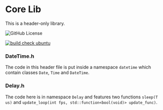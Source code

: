 # Core Lib

This is a header-only library.

![GitHub License](https://img.shields.io/github/license/razterizer/Core?color=blue)

[![build check ubuntu](https://github.com/razterizer/Core/actions/workflows/build-ubuntu.yml/badge.svg)](https://github.com/razterizer/Core/actions/workflows/build-ubuntu.yml)

### DateTime.h

The code in this header file is put inside a namespace `datetime` which contain classes `Date`, `Time` and `DateTime`.

### Delay.h

The code here is in namespace `Delay` and features two functions `sleep(T us)` and `update_loop(int fps, std::function<bool(void)> update_func)`.

